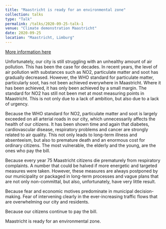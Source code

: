 ```yaml
---
title: "Maastricht is ready for an environmental zone"
collection: talks
type: "Talk"
permalink: /talks/2020-09-25-talk-1
venue: "Climate demonstration Maastricht"
date: 2020-09-25
location: "Maastricht, Limburg"
---
```


[More information here](https://www.instagram.com/milieuzone_maastricht/)

Unfortunately, our city is still struggling with an unhealthy amount of air pollution. This has been the case for decades. In recent years, the level of air pollution with substances such as NO2, particulate matter and soot has gradually decreased. However, the WHO standard for particulate matter, particularly soot, has not been achieved everywhere in Maastricht. Where it has been achieved, it has only been achieved by a small margin. The standard for NO2 has still not been met at most measuring points in Maastricht. This is not only due to a lack of ambition, but also due to a lack of urgency.

Because the WHO standard for NO2, particulate matter and soot is largely exceeded on all arterial roads in our city, which unnecessarily affects the health of our citizens. It has been shown time and again that diabetes, cardiovascular disease, respiratory problems and cancer are strongly related to air quality. This not only leads to long-term illness and absenteeism, but also to premature death and an enormous cost for ordinary citizens. The most vulnerable, the elderly and the young, are the ones who pay the bill.

Because every year 75 Maastricht citizens die prematurely from respiratory complaints. A number that could be halved if more energetic and targeted measures were taken. However, these measures are always postponed by our municipality or packaged in long-term processes and vague plans that are not only non-committal, but also, unfortunately, have very little result.

Because fear and economic motives predominate in municipal decision-making. Fear of intervening clearly in the ever-increasing traffic flows that are overwhelming our city and residents.

Because our citizens continue to pay the bill.

Maastricht is ready for an environmental zone.


